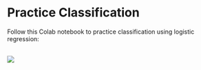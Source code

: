# Practice Classification
Follow this Colab notebook to practice classification using logistic regression:

</br>

<a href = "https://colab.research.google.com/drive/1xxaPoCHzOFRTAQqRWtL_JwE_WpTXtfGt#offline=true&sandboxMode=true" target="_blank" >
<img src="https://img.shields.io/static/v1?label=Open%20Practice&message=Logistic%20Regression&color=yellow"/>
</a>




